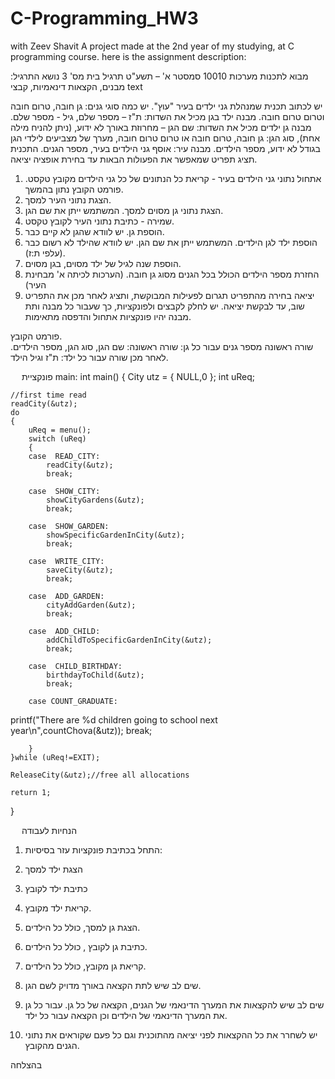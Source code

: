 # C-Programming_HW3
with Zeev Shavit
A project made at the 2nd year of my studying, at C programming course. here is the assignment description:

מבוא לתכנות מערכות 10010 סמסטר א'  – תשע"ט
תרגיל בית מס' 3 
נושא התרגיל: מבנים, הקצאות דינאמיות, קבצי text

יש לכתוב תכנית שמנהלת גני ילדים בעיר "עוץ". יש כמה סוגי גנים: גן חובה, טרום חובה וטרום טרום חובה.
מבנה ילד בגן מכיל את השדות: ת"ז – מספר שלם, גיל  - מספר שלם.
מבנה גן ילדים מכיל את השדות: שם הגן – מחרוזת באורך לא ידוע,  (ניתן להניח מילה אחת), סוג הגן: גן חובה, טרום חובה או טרום טרום חובה, מערך של מצביעים לילדי הגן בגודל לא ידוע, מספר הילדים.
מבנה עיר: אוסף גני הילדים בעיר, מספר הגנים.
התכנית תציג תפריט שמאפשר את הפעולות הבאות עד בחירת אופציה יציאה.
1.	אתחול נתוני גני הילדים בעיר - קריאת כל הנתונים של כל גני הילדים מקובץ טקסט. פורמט הקובץ נתון בהמשך.
2.	הצגת נתוני העיר למסך.
3.	הצגת נתוני גן מסוים למסך. המשתמש ייתן את שם הגן.
4.	שמירה - כתיבת נתוני העיר לקובץ טקסט.
5.	הוספת גן. יש לוודא שהגן לא קיים כבר.
6.	הוספת ילד לגן הילדים. המשתמש ייתן את שם הגן. יש לוודא שהילד לא רשום כבר (עלפי ת:ז). 
7.	הוספת שנה לגיל של ילד מסוים, בגן מסוים.
8.	החזרת מספר הילדים הכולל בכל הגנים מסוג גן חובה. (הערכות לכיתה א' מבחינת העיר)
0.	יציאה
בחירה מהתפריט תגרום לפעילות המבוקשת, ותציג לאחר מכן את התפריט שוב, עד לבקשת יציאה.
יש לחלק לקבצים ולפונקציות, כך שעבור כל מבנה ותת מבנה יהיו פונקציות אתחול והדפסה מתאימות.

פורמט הקובץ.	
שורה ראשונה מספר גנים
עבור כל גן:
שורה ראשונה:	שם הגן, סוג הגן, מספר הילדים.
לאחר מכן שורה עבור כל ילד: ת"ז וגיל הילד.				







 
פונקציית main:
int main()
{
	City utz = { NULL,0 };
	int uReq;

	//first time read
	readCity(&utz);
	do
	{
		uReq = menu();
		switch (uReq)
		{
		case  READ_CITY:
			readCity(&utz); 
			break;

		case  SHOW_CITY:
			showCityGardens(&utz);
			break;

		case  SHOW_GARDEN:
			showSpecificGardenInCity(&utz);
			break;

		case  WRITE_CITY:
			saveCity(&utz);
			break;

		case  ADD_GARDEN:
			cityAddGarden(&utz);
			break;

		case  ADD_CHILD:
			addChildToSpecificGardenInCity(&utz);
			break;

		case  CHILD_BIRTHDAY:
			birthdayToChild(&utz);
			break;

		case COUNT_GRADUATE:
printf("There are %d children going to school next year\n",countChova(&utz));
			break;

		}
	}while (uReq!=EXIT);
	
	ReleaseCity(&utz);//free all allocations
	
	return 1;
}

 
הנחיות לעבודה
1.	התחל בכתיבת פונקציות עזר בסיסיות:
1.	הצגת ילד למסך
2.	כתיבת ילד לקובץ
3.	קריאת ילד מקובץ.
4.	הצגת גן למסך, כולל כל הילדים.
5.	כתיבת גן לקובץ , כולל כל הילדים.
6.	קריאת גן מקובץ, כולל כל הילדים.

2.	שים לב שיש לתת הקצאה באורך מדויק לשם הגן.
3.	שים לב שיש להקצאות את המערך הדינאמי של הגנים, הקצאה של כל גן. עבור כל גן את המערך הדינאמי של הילדים וכן הקצאה עבור כל ילד.
4.	יש לשחרר את כל ההקצאות לפני יציאה מהתוכנית וגם כל פעם שקוראים את נתוני הגנים מהקובץ.


בהצלחה
